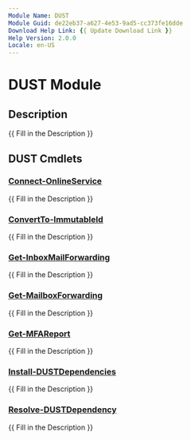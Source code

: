 ```yaml
---
Module Name: DUST
Module Guid: de22eb37-a627-4e53-9ad5-cc373fe16dde
Download Help Link: {{ Update Download Link }}
Help Version: 2.0.0
Locale: en-US
---
```


# DUST Module
## Description
{{ Fill in the Description }}

## DUST Cmdlets
### [Connect-OnlineService](Connect-OnlineService.md)
{{ Fill in the Description }}

### [ConvertTo-ImmutableId](ConvertTo-ImmutableId.md)
{{ Fill in the Description }}

### [Get-InboxMailForwarding](Get-InboxMailForwarding.md)
{{ Fill in the Description }}

### [Get-MailboxForwarding](Get-MailboxForwarding.md)
{{ Fill in the Description }}

### [Get-MFAReport](Get-MFAReport.md)
{{ Fill in the Description }}

### [Install-DUSTDependencies](Install-DUSTDependencies.md)
{{ Fill in the Description }}

### [Resolve-DUSTDependency](Resolve-DUSTDependency.md)
{{ Fill in the Description }}

